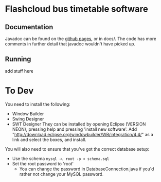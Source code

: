 # Flashcloud bus timetable software
## Documentation
Javadoc can be found on the [github pages](hjfitz.github.io/inse-v2), or in docs/. The code has more comments in further detail that javadoc wouldn't have picked up.

## Running
add stuff here

# To Dev
You need to install the following:
- Window Builder
- Swing Designer
- SWT Designer
They can be installed by opening Eclipse (VERSION NEON), pressing help and pressing 'install new software'. Add "http://download.eclipse.org/windowbuilder/WB/integration/4.4/" as a link and select the boxes, and install.

You will also need to ensure that you've got the correct database setup:
- Use the schema `mysql -u root -p < schema.sql`
- Set the root password to 'root'
	- You can change the password in DatabaseConnection.java if you'd rather not change your MySQL password.
